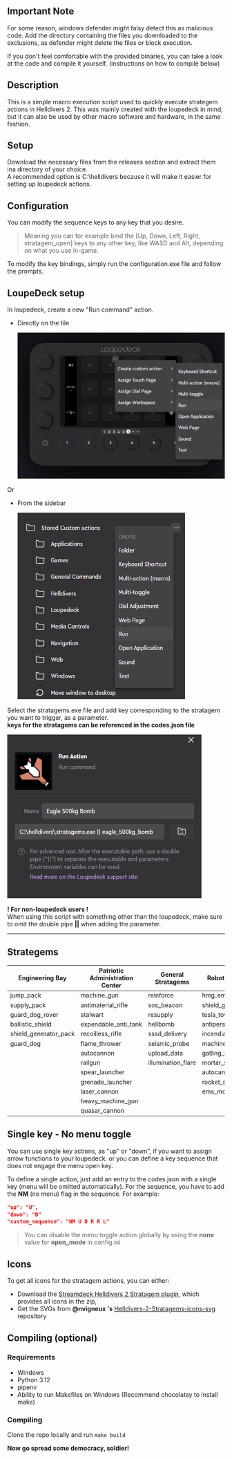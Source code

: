 ## Important Note

For some reason, windows defender might falsy detect this as malicious code.
Add the directory containing the files you downloaded to the exclusions, as defender might delete the files or block execution.

If you don't feel comfortable with the provided binaries, you can take a look at the code and compile it yourself. (instructions on how to compile below)

## Description

This is a simple macro execution script used to quickly execute strategem actions in Helldivers 2.
This was mainly created with the loupedeck in mind, but it can also be used by other macro software and hardware, in the same fashion.

## Setup

Download the necessary files from the releases section and extract them ina directory of your choice.<br>
A recommended option is C:\helldivers because it will make it easier for setting up loupedeck actions.

## Configuration

You can modify the sequence keys to any key that you desire.
> Meaning you can for example bind the [Up, Down, Left, Right, stratagem_open] keys to any other key, like WASD and Alt, depending on what you use in-game.

To modify the key bindings, simply run the  configuration.exe file and follow the prompts.

## LoupeDeck setup

In loupedeck, create a new "Run command" action.

- Directly on the tile

  ![loupedeck_create_action_from_tile](./readme_media/loupedeck_create_action_from_tile.png)

Or

- From the sidebar

  ![loupedeck_create_action_from_sidebar](./readme_media/loupedeck_create_action_from_sidebar.png)


Select the stratagems.exe file and add key corresponding to the stratagem you want to trigger, as a parameter.<br>
**keys for the stratagems can be referenced in the codes.json file**

![run_action_dialog](./readme_media/run_action_dialog.png)

**! For non-loupedeck users !**<br>
When using this script with something other than the loupedeck, make sure to omit the double pipe **||** when adding the parameter.

---
## Strategems
| Engineering Bay          | Patriotic Administration Center| General Stratagems    | Robotics Workshop             | Orbital Cannons           | Hanger                   | Suits    |
|--------------------------|----------------------|-----------------------|-------------------------|---------------------------|--------------------------|--------------------------|
| jump_pack                | machine_gun          | reinforce             | hmg_emplacement         | orbital_gatling_barrage   | eagle_strafing_run       | patriot_exosuit          |
| supply_pack              | antimaterial_rifle   | sos_beacon            | shield_generator        | orbital_airburst_strike   | eagle_airstrike          |                          |
| guard_dog_rover          | stalwart             | resupply              | tesla_tower             | orbital_120mm_barrage     | eagle_cluster_bomb       |                          |
| ballistic_shield         | expendable_anti_tank | hellbomb              | antipersonnel_minefield | orbital_380mm_barrage     | eagle_napalm_airstrike   |                          |
| shield_generator_pack    | recoilless_rifle     | sssd_delivery         | incendiary_mines        | orbital_walking_barrage   | eagle_smoke_strike       |                          |
| guard_dog                | flame_thrower        | seismic_probe         | machine_gun_sentry      | orbital_laser             | eagle_110mm_rocket_pods  |                          |
|                          | autocannon           | upload_data           | gatling_sentry          | orbital_railcannon_strike | eagle_500kg_bomb         |                          |
|                          | railgun              | illumination_flare    | mortar_sentry           | orbital_precision_strike  | eagle_rearm              |                          |
|                          | spear_launcher       |                       | autocannon_sentry       | orbital_gas_strike        |                          |                          |
|                          | grenade_launcher     |                       | rocket_sentry           | orbital_ems_strike        |                          |                          |
|                          | laser_cannon         |                       | ems_mortar_sentry       | orbital_smoke_strike      |                          |                          |
|                          | heavy_machine_gun    |                       |                         |                           |                          |                          |
|                          | quasar_cannon        |                       |                         |                           |                          |                          |


## Single key - No menu toggle

You can use single key actions, as "up" or "down", if you want to assign arrow functions to your loupedeck.
or you can define a key sequence that does not engage the menu open key.

To define a single action, just add an entry to the codes.json with a single key (menu will be omitted automatically).
For the sequence, you have to add the **NM** (no menu) flag in the sequence.
For example: 
```json
"up": "U",
"down": "D"
"custom_sequence": "NM U D R R L"
```

>You can disable the menu toggle action globally by using the **none** value for **open_mode** in config.ini


## Icons

To get all icons for the stratagem actions, you can either:
- Download the [Streamdeck Helldivers 2 Stratagem plugin](https://marketplace.elgato.com/product/helldivers-2-stratagem-0c648333-25a0-403f-9894-22c5f6b1ff89), which provides all icons in the zip,
- Get the SVGs from **@nvigneux 's** [Helldivers-2-Stratagems-icons-svg](https://github.com/nvigneux/Helldivers-2-Stratagems-icons-svg?tab=readme-ov-file) repository

## Compiling (optional)

### Requirements
- Windows
- Python 3.12
- pipenv
- Ability to run Makefiles on Windows (Recommend chocolatey to install make)

### Compiling
Clone the repo locally and run ```make build```

**Now go spread some democracy, soldier!**
